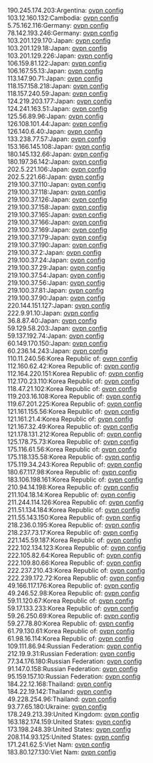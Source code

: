 190.245.174.203:Argentina: [ovpn config](vpn/190_245_174_203.ovpn)  
103.12.160.132:Cambodia: [ovpn config](vpn/103_12_160_132.ovpn)  
5.75.162.116:Germany: [ovpn config](vpn/5_75_162_116.ovpn)  
78.142.193.246:Germany: [ovpn config](vpn/78_142_193_246.ovpn)  
103.201.129.170:Japan: [ovpn config](vpn/103_201_129_170.ovpn)  
103.201.129.18:Japan: [ovpn config](vpn/103_201_129_18.ovpn)  
103.201.129.226:Japan: [ovpn config](vpn/103_201_129_226.ovpn)  
106.159.81.122:Japan: [ovpn config](vpn/106_159_81_122.ovpn)  
106.167.55.13:Japan: [ovpn config](vpn/106_167_55_13.ovpn)  
113.147.90.71:Japan: [ovpn config](vpn/113_147_90_71.ovpn)  
118.157.158.218:Japan: [ovpn config](vpn/118_157_158_218.ovpn)  
118.157.240.59:Japan: [ovpn config](vpn/118_157_240_59.ovpn)  
124.219.203.177:Japan: [ovpn config](vpn/124_219_203_177.ovpn)  
124.241.163.51:Japan: [ovpn config](vpn/124_241_163_51.ovpn)  
125.56.89.96:Japan: [ovpn config](vpn/125_56_89_96.ovpn)  
126.108.101.44:Japan: [ovpn config](vpn/126_108_101_44.ovpn)  
126.140.6.40:Japan: [ovpn config](vpn/126_140_6_40.ovpn)  
133.238.77.57:Japan: [ovpn config](vpn/133_238_77_57.ovpn)  
153.166.145.108:Japan: [ovpn config](vpn/153_166_145_108.ovpn)  
180.145.132.66:Japan: [ovpn config](vpn/180_145_132_66.ovpn)  
180.197.36.142:Japan: [ovpn config](vpn/180_197_36_142.ovpn)  
202.5.221.106:Japan: [ovpn config](vpn/202_5_221_106.ovpn)  
202.5.221.66:Japan: [ovpn config](vpn/202_5_221_66.ovpn)  
219.100.37.110:Japan: [ovpn config](vpn/219_100_37_110.ovpn)  
219.100.37.118:Japan: [ovpn config](vpn/219_100_37_118.ovpn)  
219.100.37.126:Japan: [ovpn config](vpn/219_100_37_126.ovpn)  
219.100.37.158:Japan: [ovpn config](vpn/219_100_37_158.ovpn)  
219.100.37.165:Japan: [ovpn config](vpn/219_100_37_165.ovpn)  
219.100.37.166:Japan: [ovpn config](vpn/219_100_37_166.ovpn)  
219.100.37.169:Japan: [ovpn config](vpn/219_100_37_169.ovpn)  
219.100.37.179:Japan: [ovpn config](vpn/219_100_37_179.ovpn)  
219.100.37.190:Japan: [ovpn config](vpn/219_100_37_190.ovpn)  
219.100.37.2:Japan: [ovpn config](vpn/219_100_37_2.ovpn)  
219.100.37.24:Japan: [ovpn config](vpn/219_100_37_24.ovpn)  
219.100.37.29:Japan: [ovpn config](vpn/219_100_37_29.ovpn)  
219.100.37.54:Japan: [ovpn config](vpn/219_100_37_54.ovpn)  
219.100.37.56:Japan: [ovpn config](vpn/219_100_37_56.ovpn)  
219.100.37.81:Japan: [ovpn config](vpn/219_100_37_81.ovpn)  
219.100.37.90:Japan: [ovpn config](vpn/219_100_37_90.ovpn)  
220.144.151.127:Japan: [ovpn config](vpn/220_144_151_127.ovpn)  
222.9.91.10:Japan: [ovpn config](vpn/222_9_91_10.ovpn)  
36.8.87.40:Japan: [ovpn config](vpn/36_8_87_40.ovpn)  
59.129.58.203:Japan: [ovpn config](vpn/59_129_58_203.ovpn)  
59.137.192.74:Japan: [ovpn config](vpn/59_137_192_74.ovpn)  
60.149.170.150:Japan: [ovpn config](vpn/60_149_170_150.ovpn)  
60.236.14.243:Japan: [ovpn config](vpn/60_236_14_243.ovpn)  
110.11.240.56:Korea Republic of: [ovpn config](vpn/110_11_240_56.ovpn)  
112.160.62.42:Korea Republic of: [ovpn config](vpn/112_160_62_42.ovpn)  
112.164.220.151:Korea Republic of: [ovpn config](vpn/112_164_220_151.ovpn)  
112.170.23.110:Korea Republic of: [ovpn config](vpn/112_170_23_110.ovpn)  
118.47.21.102:Korea Republic of: [ovpn config](vpn/118_47_21_102.ovpn)  
119.203.16.108:Korea Republic of: [ovpn config](vpn/119_203_16_108.ovpn)  
119.67.201.225:Korea Republic of: [ovpn config](vpn/119_67_201_225.ovpn)  
121.161.155.56:Korea Republic of: [ovpn config](vpn/121_161_155_56.ovpn)  
121.161.21.4:Korea Republic of: [ovpn config](vpn/121_161_21_4.ovpn)  
121.167.32.49:Korea Republic of: [ovpn config](vpn/121_167_32_49.ovpn)  
121.178.131.212:Korea Republic of: [ovpn config](vpn/121_178_131_212.ovpn)  
125.178.75.73:Korea Republic of: [ovpn config](vpn/125_178_75_73.ovpn)  
175.116.61.56:Korea Republic of: [ovpn config](vpn/175_116_61_56.ovpn)  
175.118.135.58:Korea Republic of: [ovpn config](vpn/175_118_135_58.ovpn)  
175.119.34.243:Korea Republic of: [ovpn config](vpn/175_119_34_243.ovpn)  
180.67.117.98:Korea Republic of: [ovpn config](vpn/180_67_117_98.ovpn)  
183.106.198.161:Korea Republic of: [ovpn config](vpn/183_106_198_161.ovpn)  
210.94.14.198:Korea Republic of: [ovpn config](vpn/210_94_14_198.ovpn)  
211.104.18.14:Korea Republic of: [ovpn config](vpn/211_104_18_14.ovpn)  
211.244.114.126:Korea Republic of: [ovpn config](vpn/211_244_114_126.ovpn)  
211.51.134.184:Korea Republic of: [ovpn config](vpn/211_51_134_184.ovpn)  
211.55.143.150:Korea Republic of: [ovpn config](vpn/211_55_143_150.ovpn)  
218.236.0.195:Korea Republic of: [ovpn config](vpn/218_236_0_195.ovpn)  
218.237.73.17:Korea Republic of: [ovpn config](vpn/218_237_73_17.ovpn)  
221.145.59.187:Korea Republic of: [ovpn config](vpn/221_145_59_187.ovpn)  
222.102.134.123:Korea Republic of: [ovpn config](vpn/222_102_134_123.ovpn)  
222.105.82.64:Korea Republic of: [ovpn config](vpn/222_105_82_64.ovpn)  
222.109.80.66:Korea Republic of: [ovpn config](vpn/222_109_80_66.ovpn)  
222.237.210.43:Korea Republic of: [ovpn config](vpn/222_237_210_43.ovpn)  
222.239.172.72:Korea Republic of: [ovpn config](vpn/222_239_172_72.ovpn)  
49.166.117.176:Korea Republic of: [ovpn config](vpn/49_166_117_176.ovpn)  
49.246.52.98:Korea Republic of: [ovpn config](vpn/49_246_52_98.ovpn)  
59.11.120.67:Korea Republic of: [ovpn config](vpn/59_11_120_67.ovpn)  
59.17.133.233:Korea Republic of: [ovpn config](vpn/59_17_133_233.ovpn)  
59.26.250.69:Korea Republic of: [ovpn config](vpn/59_26_250_69.ovpn)  
59.27.78.80:Korea Republic of: [ovpn config](vpn/59_27_78_80.ovpn)  
61.79.130.61:Korea Republic of: [ovpn config](vpn/61_79_130_61.ovpn)  
61.98.16.114:Korea Republic of: [ovpn config](vpn/61_98_16_114.ovpn)  
109.111.86.94:Russian Federation: [ovpn config](vpn/109_111_86_94.ovpn)  
212.19.9.31:Russian Federation: [ovpn config](vpn/212_19_9_31.ovpn)  
77.34.176.180:Russian Federation: [ovpn config](vpn/77_34_176_180.ovpn)  
91.147.0.158:Russian Federation: [ovpn config](vpn/91_147_0_158.ovpn)  
95.159.157.10:Russian Federation: [ovpn config](vpn/95_159_157_10.ovpn)  
184.22.12.168:Thailand: [ovpn config](vpn/184_22_12_168.ovpn)  
184.22.19.142:Thailand: [ovpn config](vpn/184_22_19_142.ovpn)  
49.228.254.96:Thailand: [ovpn config](vpn/49_228_254_96.ovpn)  
93.77.65.180:Ukraine: [ovpn config](vpn/93_77_65_180.ovpn)  
178.249.213.39:United Kingdom: [ovpn config](vpn/178_249_213_39.ovpn)  
163.182.174.159:United States: [ovpn config](vpn/163_182_174_159.ovpn)  
173.198.248.39:United States: [ovpn config](vpn/173_198_248_39.ovpn)  
208.114.93.125:United States: [ovpn config](vpn/208_114_93_125.ovpn)  
171.241.62.5:Viet Nam: [ovpn config](vpn/171_241_62_5.ovpn)  
183.80.127.130:Viet Nam: [ovpn config](vpn/183_80_127_130.ovpn)  
